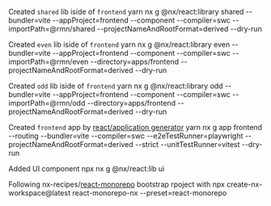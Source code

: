 
Created `shared` lib iside of `frontend`
    yarn nx g @nx/react:library shared --bundler=vite --appProject=frontend --component --compiler=swc --importPath=@rmn/shared  --projectNameAndRootFormat=derived --dry-run

Created `even` lib iside of `frontend`
    yarn nx g @nx/react:library even --bundler=vite --appProject=frontend --component --compiler=swc --importPath=@rmn/even --directory=apps/frontend --projectNameAndRootFormat=derived --dry-run

Created `odd` lib iside of `frontend`
    yarn nx g @nx/react:library odd --bundler=vite --appProject=frontend --component --compiler=swc --importPath=@rmn/odd --directory=apps/frontend --projectNameAndRootFormat=derived --dry-run

Created `frontend` app by [react/application generator](https://nx.dev/nx-api/react/generators/application)
    yarn nx g app frontend --routing --bundler=vite --compiler=swc --e2eTestRunner=playwright --projectNameAndRootFormat=derived --strict --unitTestRunner=vitest --dry-run

 Added UI component
    npx nx g @nx/react:lib ui

Following nx-recipes/[react-monorepo](https://github.com/nrwl/nx-recipes/tree/main/react-monorepo) bootstrap  rpoject with 
    npx create-nx-workspace@latest react-monorepo-nx --preset=react-monorepo

